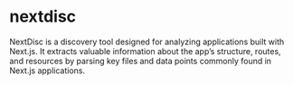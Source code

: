 # nextdisc
NextDisc is a discovery tool designed for analyzing applications built with Next.js. It extracts valuable information about the app’s structure, routes, and resources by parsing key files and data points commonly found in Next.js applications.
